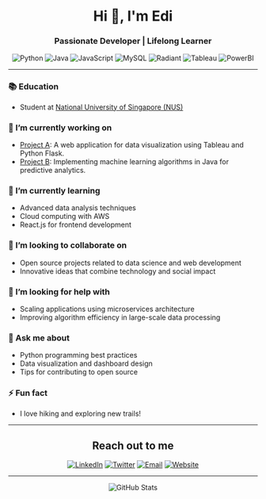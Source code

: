 <h1 align="center">Hi 👋, I'm Edi</h1>
<h3 align="center">Passionate Developer | Lifelong Learner</h3>

<p align="center">
  <img src="https://img.shields.io/badge/Python-3776AB?style=for-the-badge&logo=python&logoColor=white" alt="Python">
  <img src="https://img.shields.io/badge/Java-007396?style=for-the-badge&logo=java&logoColor=white" alt="Java">
  <img src="https://img.shields.io/badge/JavaScript-F7DF1E?style=for-the-badge&logo=javascript&logoColor=black" alt="JavaScript">
  <img src="https://img.shields.io/badge/MySQL-4479A1?style=for-the-badge&logo=mysql&logoColor=white" alt="MySQL">
  <img src="https://img.shields.io/badge/Radiant-4B0082?style=for-the-badge&logo=radio&logoColor=white" alt="Radiant">
  <img src="https://img.shields.io/badge/Tableau-E97627?style=for-the-badge&logo=tableau&logoColor=white" alt="Tableau">
  <img src="https://img.shields.io/badge/PowerBI-F2C811?style=for-the-badge&logo=power-bi&logoColor=black" alt="PowerBI">
</p>

---

### 📚 Education
- Student at [National University of Singapore (NUS)](https://www.nus.edu.sg/)

### 🔭 I’m currently working on
- [Project A](https://github.com/yushanedi/project-a): A web application for data visualization using Tableau and Python Flask.
- [Project B](https://github.com/yushanedi/project-b): Implementing machine learning algorithms in Java for predictive analytics.

### 🌱 I’m currently learning
- Advanced data analysis techniques
- Cloud computing with AWS
- React.js for frontend development

### 👯 I’m looking to collaborate on
- Open source projects related to data science and web development
- Innovative ideas that combine technology and social impact

### 🤔 I’m looking for help with
- Scaling applications using microservices architecture
- Improving algorithm efficiency in large-scale data processing

### 💬 Ask me about
- Python programming best practices
- Data visualization and dashboard design
- Tips for contributing to open source

### ⚡ Fun fact
- I love hiking and exploring new trails!

---

<h2 align="center">Reach out to me</h2>

<p align="center">
  <a href="https://www.linkedin.com/in/yushanedi/" target="_blank"><img src="https://img.shields.io/badge/-LinkedIn-blue?style=for-the-badge&logo=Linkedin&logoColor=white" alt="LinkedIn"></a>
  <a href="https://twitter.com/yushanedi" target="_blank"><img src="https://img.shields.io/badge/-Twitter-blue?style=for-the-badge&logo=Twitter&logoColor=white" alt="Twitter"></a>
  <a href="mailto:yushanedi@example.com"><img src="https://img.shields.io/badge/-Email-c14438?style=for-the-badge&logo=Gmail&logoColor=white" alt="Email"></a>
  <a href="https://yourpersonalwebsite.com" target="_blank"><img src="https://img.shields.io/badge/-Website-000000?style=for-the-badge&logo=About.me&logoColor=white" alt="Website"></a>
</p>

---

<p align="center">
  <img src="https://github-readme-stats.vercel.app/api?username=yushanedi&show_icons=true&theme=radical" alt="GitHub Stats">
</p>
